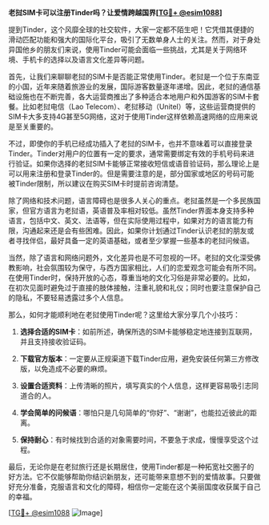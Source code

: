 **老挝SIM卡可以注册Tinder吗？让爱情跨越国界[[TG💪+ @esim1088](https://t.me/s/esim1088)]**

提到Tinder，这个风靡全球的社交软件，大家一定都不陌生吧！它凭借其便捷的滑动匹配功能和强大的国际化平台，吸引了无数单身人士的关注。然而，对于身处异国他乡的朋友们来说，使用Tinder可能会面临一些挑战，尤其是关于网络环境、手机卡的选择以及语言文化差异等问题。

首先，让我们来聊聊老挝的SIM卡是否能正常使用Tinder。老挝是一个位于东南亚的小国，近年来随着旅游业的发展，国际游客数量逐年递增。因此，老挝的通信基础设施也在不断完善，各大运营商推出了多种适合本地用户和外国游客的SIM卡套餐。比如老挝电信（Lao Telecom）、老挝移动（Unitel）等，这些运营商提供的SIM卡大多支持4G甚至5G网络，这对于使用Tinder这样依赖高速网络的应用来说是至关重要的。

不过，即使你的手机已经成功插入了老挝的SIM卡，也并不意味着可以直接登录Tinder。Tinder对用户的位置有一定的要求，通常需要绑定有效的手机号码来进行验证。如果你选择的老挝SIM卡能够正常接收短信或语音验证码，那么理论上是可以用来注册和登录Tinder的。但是需要注意的是，部分国家或地区的号码可能被Tinder限制，所以建议在购买SIM卡时提前咨询清楚。

除了网络和技术问题，语言障碍也是很多人关心的重点。老挝虽然是一个多民族国家，但官方语言为老挝语，英语普及率相对较低。虽然Tinder界面本身支持多种语言，包括中文、英文、法语等，但在实际使用过程中，如果对方的语言能力有限，沟通起来还是会有些困难。因此，如果你计划通过Tinder认识老挝的朋友或者寻找伴侣，最好具备一定的英语基础，或者至少掌握一些基本的老挝问候语。

当然，除了语言和网络问题外，文化差异也是不可忽视的一环。老挝的文化深受佛教影响，社会氛围较为保守，与西方国家相比，人们的恋爱观念可能会有所不同。在使用Tinder时，保持开放的心态，尊重当地的文化习俗是非常必要的。比如，在初次见面时避免过于直接的肢体接触，注重礼貌和礼仪；同时也要注意保护自己的隐私，不要轻易透露过多个人信息。

那么，如何才能顺利地在老挝使用Tinder呢？这里给大家分享几个小技巧：

1. **选择合适的SIM卡**：如前所述，确保所选的SIM卡能够稳定地连接到互联网，并且支持接收验证码。
   
2. **下载官方版本**：一定要从正规渠道下载Tinder应用，避免安装任何第三方修改版，以免造成不必要的麻烦。
   
3. **设置合适资料**：上传清晰的照片，填写真实的个人信息，这样更容易吸引志同道合的人。
   
4. **学会简单的问候语**：哪怕只是几句简单的“你好”、“谢谢”，也能拉近彼此的距离。
   
5. **保持耐心**：有时候找到合适的对象需要时间，不要急于求成，慢慢享受这个过程。

最后，无论你是在老挝旅行还是长期居住，使用Tinder都是一种拓宽社交圈子的好方法。它不仅能够帮助你结识新朋友，还可能带来意想不到的爱情故事。只要做好充分准备，克服语言和文化的障碍，相信你一定能在这个美丽国度收获属于自己的幸福。

[[TG💪+ @esim1088](https://t.me/s/esim1088) ![Image](https://i.postimg.cc/4NQfJmqS/Snipaste-2025-05-13-00-14-12.png)]